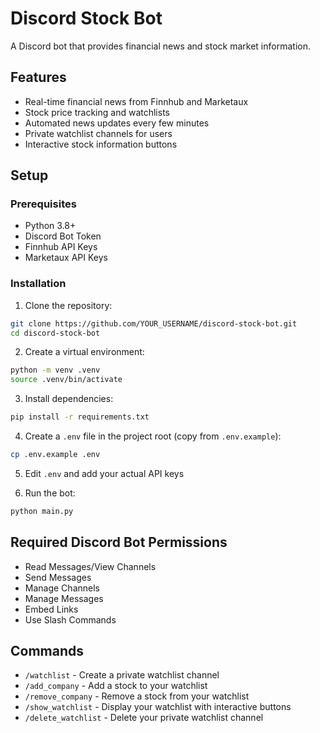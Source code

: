 # Discord Stock Bot

A Discord bot that provides financial news and stock market information.

## Features
- Real-time financial news from Finnhub and Marketaux
- Stock price tracking and watchlists
- Automated news updates every few minutes
- Private watchlist channels for users
- Interactive stock information buttons

## Setup

### Prerequisites
- Python 3.8+
- Discord Bot Token
- Finnhub API Keys
- Marketaux API Keys

### Installation

1. Clone the repository:
```bash
git clone https://github.com/YOUR_USERNAME/discord-stock-bot.git
cd discord-stock-bot
```

2. Create a virtual environment:
```bash
python -m venv .venv
source .venv/bin/activate 

```

3. Install dependencies:
```bash
pip install -r requirements.txt
```

4. Create a `.env` file in the project root (copy from `.env.example`):
```bash
cp .env.example .env
```

5. Edit `.env` and add your actual API keys

6. Run the bot:
```bash
python main.py
```

## Required Discord Bot Permissions
- Read Messages/View Channels
- Send Messages
- Manage Channels
- Manage Messages
- Embed Links
- Use Slash Commands

## Commands
- `/watchlist` - Create a private watchlist channel
- `/add_company` - Add a stock to your watchlist
- `/remove_company` - Remove a stock from your watchlist
- `/show_watchlist` - Display your watchlist with interactive buttons
- `/delete_watchlist` - Delete your private watchlist channel

